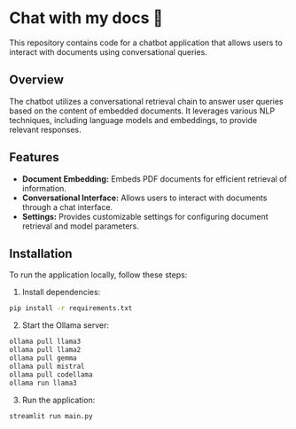 # Chat with my docs 🤖

This repository contains code for a chatbot application that allows users to interact with documents using conversational queries.

## Overview

The chatbot utilizes a conversational retrieval chain to answer user queries based on the content of embedded documents. It leverages various NLP techniques, including language models and embeddings, to provide relevant responses.

## Features

- **Document Embedding:** Embeds PDF documents for efficient retrieval of information.
- **Conversational Interface:** Allows users to interact with documents through a chat interface.
- **Settings:** Provides customizable settings for configuring document retrieval and model parameters.

## Installation

To run the application locally, follow these steps:

1. Install dependencies:

```bash
pip install -r requirements.txt
```

2. Start the Ollama server:

```bash
ollama pull llama3
ollama pull llama2
ollama pull gemma
ollama pull mistral
ollama pull codellama
ollama run llama3
```

3. Run the application:

```bash
streamlit run main.py
```
